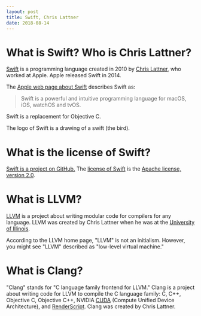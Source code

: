 ```yaml
---
layout: post
title: Swift, Chris Lattner
date: 2018-08-14
---
```


# What is Swift? Who is Chris Lattner?

[Swift](https://swift.org/) is a programming language created in 2010 by [Chris Lattner](http://www.nondot.org/sabre/), who worked at Apple. Apple released Swift in 2014.

The [Apple web page about Swift](https://developer.apple.com/swift/) describes Swift as:

> Swift is a powerful and intuitive programming language for macOS, iOS, watchOS and tvOS.

Swift is a replacement for Objective C.

The logo of Swift is a drawing of a swift (the bird).

# What is the license of Swift?

[Swift is a project on GitHub.](https://github.com/apple/swift) The [license of Swift](https://github.com/apple/swift/blob/master/LICENSE.txt) is the [Apache license, version 2.0](https://www.apache.org/licenses/LICENSE-2.0.html).

# What is LLVM?

[LLVM](https://llvm.org/) is a project about writing modular code for compilers for any language. LLVM was created by Chris Lattner when he was at the [University of Illinois](https://illinois.edu/).

According to the LLVM home page, "LLVM" is not an initialism. However, you might see "LLVM" described as "low-level virtual machine."

# What is Clang?

"Clang" stands for "C language family frontend for LLVM." Clang is a project about writing code for LLVM to compile the C language family: C, C++, Objective C, Objective C++, NVIDIA [CUDA](https://developer.download.nvidia.com/compute/cuda/1.0/NVIDIA_CUDA_Programming_Guide_1.0.pdf) (Compute Unified Device Architecture), and [RenderScript](https://source.android.com/devices/architecture/vndk/renderscript). Clang was created by Chris Lattner.
